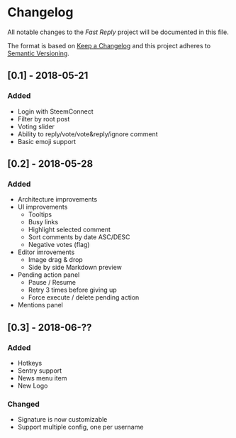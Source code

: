 # Changelog
All notable changes to the *Fast Reply* project will be documented in this file.

The format is based on [Keep a Changelog](http://keepachangelog.com/en/1.0.0/)
and this project adheres to [Semantic Versioning](http://semver.org/spec/v2.0.0.html).

## [0.1] - 2018-05-21
### Added
- Login with SteemConnect
- Filter by root post
- Voting slider
- Ability to reply/vote/vote&reply/ignore comment
- Basic emoji support

## [0.2] - 2018-05-28
### Added
- Architecture improvements
- UI improvements
  - Tooltips
  - Busy links
  - Highlight selected comment
  - Sort comments by date ASC/DESC
  - Negative votes (flag)
- Editor imrovements
  - Image drag & drop
  - Side by side Markdown preview
- Pending action panel
  - Pause / Resume
  - Retry 3 times before giving up
  - Force execute / delete pending action
- Mentions panel

## [0.3] - 2018-06-??
### Added
- Hotkeys
- Sentry support
- News menu item
- New Logo

### Changed
- Signature is now customizable
- Support multiple config, one per username
